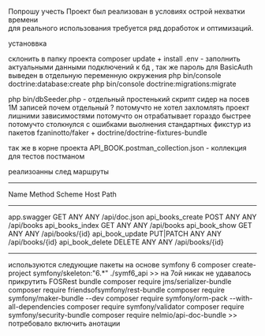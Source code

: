 Попрошу учесть Проект был реализован в условиях острой нехватки времени  
для реального использования требуется ряд доработок и оптимизаций. 


установвка 

склонить в папку проекта 
composer update + install 
.env - заполнить актуальными данными подключений к бд , так же пароль для BasicAuth выведен в отдельную переменную окружения
php bin/console doctrine:database:create
php bin/console doctrine:migrations:migrate



php bin/dbSeeder.php - отдельный простенький скрипт сидер на посев 1М записей 
почем отдельный ? потомучто не хотел захломлять проект лишними зависимостями 
потомучто он отрабатывает гораздо быстрее 
потомучто столкнулся с ошибками выолнения стандартных фикстур из пакетов fzaninotto/faker + doctrine/doctrine-fixtures-bundle

так же в корне проекта 
API_BOOK.postman_collection.json - коллекция для тестов постманом

реализоанны след маршруты
------------------ ----------- -------- ------ --------------------------
  Name               Method      Scheme   Host   Path
 ------------------ ----------- -------- ------ --------------------------
  app.swagger        GET         ANY      ANY    /api/doc.json
  api_books_create   POST        ANY      ANY    /api/books
  api_books_index    GET         ANY      ANY    /api/books
  api_book_show      GET         ANY      ANY    /api/books/{id}
  api_book_update    PUT|PATCH   ANY      ANY    /api/books/{id}
  api_book_delete    DELETE      ANY      ANY    /api/books/{id}
 ------------------ ----------- -------- ------ --------------------------

используются следующие пакеты на основе symfony 6 
composer create-project symfony/skeleton:"6.*" ./symf6_api >> на 7ой никак не удавалось прикрутить FOSRest bundle 
composer require jms/serializer-bundle
composer require friendsofsymfony/rest-bundle
composer require symfony/maker-bundle --dev
composer require symfony/orm-pack  --with-all-dependencies
composer require symfony/validator
composer require symfony/security-bundle
composer require nelmio/api-doc-bundle  >> потребовало включить анотации 

